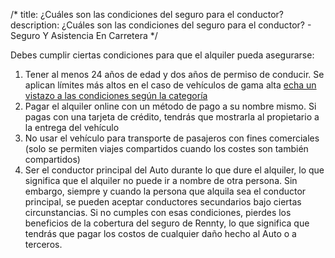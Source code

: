 /*title: ¿Cuáles son las condiciones del seguro para el conductor?description: ¿Cuáles son las condiciones del seguro para el conductor? - Seguro Y Asistencia En Carretera*/Debes cumplir ciertas condiciones para que el alquiler pueda asegurarse:1.	Tener al menos 24 años de edad y dos años de permiso de conducir. Se aplican límites más altos en el caso de vehículos de gama alta [echa un vistazo a las condiciones según la categoría](#)2.	Pagar el alquiler online con un método de pago a su nombre mismo. Si pagas con una tarjeta de crédito, tendrás que mostrarla al propietario a la entrega del vehículo3.	No usar el vehículo para transporte de pasajeros con fines comerciales (solo se permiten viajes compartidos cuando los costes son también compartidos)4.	Ser el conductor principal del Auto durante lo que dure el alquiler, lo que significa que el alquiler no puede ir a nombre de otra persona. Sin embargo, siempre y cuando la persona que alquila sea el conductor principal, se pueden aceptar conductores secundarios bajo ciertas circunstancias.Si no cumples con esas condiciones, pierdes los beneficios de la cobertura del seguro de Rennty, lo que significa que tendrás que pagar los costos de cualquier daño hecho al Auto o a terceros.